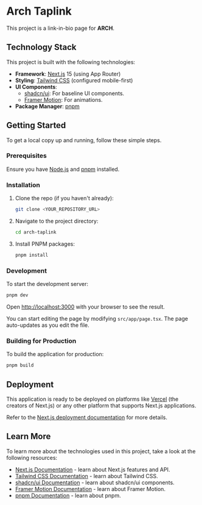 # Arch Taplink

This project is a link-in-bio page for **ARCH**.

## Technology Stack

This project is built with the following technologies:

- **Framework**: [Next.js](https://nextjs.org/) 15 (using App Router)
- **Styling**: [Tailwind CSS](https://tailwindcss.com/) (configured mobile-first)
- **UI Components**:
  - [shadcn/ui](https://ui.shadcn.com/): For baseline UI components.
  - [Framer Motion](https://www.framer.com/motion/): For animations.
- **Package Manager**: [pnpm](https://pnpm.io/)

## Getting Started

To get a local copy up and running, follow these simple steps.

### Prerequisites

Ensure you have [Node.js](https://nodejs.org/) and [pnpm](https://pnpm.io/installation) installed.

### Installation

1. Clone the repo (if you haven't already):
   ```sh
   git clone <YOUR_REPOSITORY_URL>
   ```
2. Navigate to the project directory:
   ```sh
   cd arch-taplink
   ```
3. Install PNPM packages:
   ```sh
   pnpm install
   ```

### Development

To start the development server:

```sh
pnpm dev
```

Open [http://localhost:3000](http://localhost:3000) with your browser to see the result.

You can start editing the page by modifying `src/app/page.tsx`. The page auto-updates as you edit the file.

### Building for Production

To build the application for production:

```sh
pnpm build
```

## Deployment

This application is ready to be deployed on platforms like [Vercel](https://vercel.com/new?utm_source=create-next-app&utm_medium=default-template&utm_campaign=create-next-app) (the creators of Next.js) or any other platform that supports Next.js applications.

Refer to the [Next.js deployment documentation](https://nextjs.org/docs/deployment) for more details.

## Learn More

To learn more about the technologies used in this project, take a look at the following resources:

- [Next.js Documentation](https://nextjs.org/docs) - learn about Next.js features and API.
- [Tailwind CSS Documentation](https://tailwindcss.com/docs) - learn about Tailwind CSS.
- [shadcn/ui Documentation](https://ui.shadcn.com/docs) - learn about shadcn/ui components.
- [Framer Motion Documentation](https://motion.dev/docs/react-quick-start/) - learn about Framer Motion.
- [pnpm Documentation](https://pnpm.io/motivation) - learn about pnpm.
